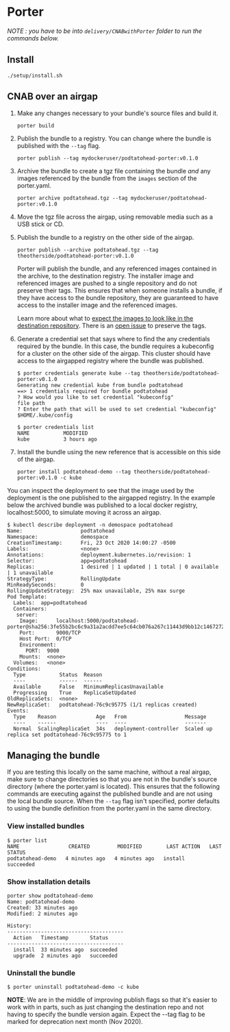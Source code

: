 # Porter

_NOTE : you have to be into `delivery/CNABwithPorter` folder to run the commands below._

## Install

```
./setup/install.sh
```

## CNAB over an airgap

1. Make any changes necessary to your bundle's source files and build it.

    ```
    porter build
    ```

1. Publish the bundle to a registry. You can change where the bundle is published with the `--tag` flag.

    ```
    porter publish --tag mydockeruser/podtatohead-porter:v0.1.0
    ```

1. Archive the bundle to create a tgz file containing the bundle _and_ any images referenced by
    the bundle from the `images` section of the porter.yaml.

    ```
    porter archive podtatohead.tgz --tag mydockeruser/podtatohead-porter:v0.1.0
    ```

1. Move the tgz file across the airgap, using removable media such as a USB stick or CD.

1. Publish the bundle to a registry on the other side of the airgap.

    ```
    porter publish --archive podtatohead.tgz --tag theotherside/podtatohead-porter:v0.1.0
    ```

    Porter will publish the bundle, and any referenced images contained in the
    archive, to the destination registry. The installer image and referenced
    images are pushed to a single repository and do not preserve their tags.
    This ensures that when someone installs a bundle, if they have access to the
    bundle repository, they are guaranteed to have access to the installer image
    and the referenced images.
    
    Learn more about what to [expect the images to look like in the destination
    repository](https://porter.sh/distribute-bundles/#image-references-after-publishing).
    There is an [open issue](https://github.com/cnabio/cnab-to-oci/issues/104)
    to preserve the tags.

1. Generate a credential set that says where to find the any credentials
    required by the bundle. In this case, the bundle requires a kubeconfig for a
    cluster on the other side of the airgap. This cluster should have access to
    the airgapped registry where the bundle was published.

    ```console
    $ porter credentials generate kube --tag theotherside/podtatohead-porter:v0.1.0
    Generating new credential kube from bundle podtatohead
    ==> 1 credentials required for bundle podtatohead
    ? How would you like to set credential "kubeconfig"
    file path
    ? Enter the path that will be used to set credential "kubeconfig"
    $HOME/.kube/config

    $ porter credentials list
    NAME           MODIFIED
    kube           3 hours ago
    ```

1. Install the bundle using the new reference that is accessible on this side of the airgap.

    ```
    porter install podtatohead-demo --tag theotherside/podtatohead-porter:v0.1.0 -c kube
    ```

You  can inspect the deployment to see that the image used by the deployment is
the one published to the airgapped registry. In the example below the archived
bundle was published to a local docker registry, localhost:5000, to simulate
moving it across an airgap.

```console
$ kubectl describe deployment -n demospace podtatohead
Name:                   podtatohead
Namespace:              demospace
CreationTimestamp:      Fri, 23 Oct 2020 14:00:27 -0500
Labels:                 <none>
Annotations:            deployment.kubernetes.io/revision: 1
Selector:               app=podtatohead
Replicas:               1 desired | 1 updated | 1 total | 0 available | 1 unavailable
StrategyType:           RollingUpdate
MinReadySeconds:        0
RollingUpdateStrategy:  25% max unavailable, 25% max surge
Pod Template:
  Labels:  app=podtatohead
  Containers:
   server:
    Image:      localhost:5000/podtatohead-porter@sha256:3fe55b2bc6c9a31a2acdd7ee5c64cb076a267c11443d9bb12c1467272bf9af07
    Port:       9000/TCP
    Host Port:  0/TCP
    Environment:
      PORT:  9000
    Mounts:  <none>
  Volumes:   <none>
Conditions:
  Type           Status  Reason
  ----           ------  ------
  Available      False   MinimumReplicasUnavailable
  Progressing    True    ReplicaSetUpdated
OldReplicaSets:  <none>
NewReplicaSet:   podtatohead-76c9c95775 (1/1 replicas created)
Events:
  Type    Reason             Age   From                   Message
  ----    ------             ----  ----                   -------
  Normal  ScalingReplicaSet  34s   deployment-controller  Scaled up replica set podtatohead-76c9c95775 to 1
```

## Managing the bundle

If you are testing this locally on the same machine, without a real airgap, make
sure to change directories so that you are not in the bundle's source directory
(where the porter.yaml is located). This ensures that the following commands are
executing against the published bundle and are not using the local bundle
source. When the `--tag` flag isn't specified, porter defaults to using the bundle
definition from the porter.yaml in the same directory.

### View installed bundles

```console
$ porter list
NAME                CREATED         MODIFIED        LAST ACTION   LAST STATUS
podtatohead-demo   4 minutes ago   4 minutes ago   install       succeeded
```

### Show installation details

```console
porter show podtatohead-demo
Name: podtatohead-demo
Created: 33 minutes ago
Modified: 2 minutes ago

History:
--------------------------------------
  Action   Timestamp       Status
--------------------------------------
  install  33 minutes ago  succeeded
  upgrade  2 minutes ago   succeeded
```

### Uninstall the bundle

```console
$ porter uninstall podtatohead-demo -c kube
```

**NOTE**: We are in the middle of improving publish flags so that it's easier to
work with in parts, such as just changing the destination repo and not having to
specify the bundle version again. Expect the --tag flag to be marked for
deprecation next month (Nov 2020).
